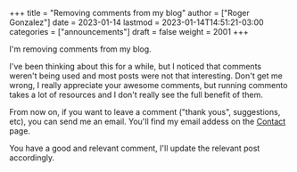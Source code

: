 +++
title = "Removing comments from my blog"
author = ["Roger Gonzalez"]
date = 2023-01-14
lastmod = 2023-01-14T14:51:21-03:00
categories = ["announcements"]
draft = false
weight = 2001
+++

I'm removing comments from my blog.

I've been thinking about this for a while, but I noticed that comments weren't being used and most posts
were not that interesting. Don't get me wrong, I really appreciate your awesome comments, but running
commento takes a lot of resources and I don't really see the full benefit of them.

From now on, if you want to leave a comment ("thank yous", suggestions, etc), you can send me an email.
You'll find my email addess on the [Contact](/contact) page.

You have a good and relevant comment, I'll update the relevant post accordingly.
